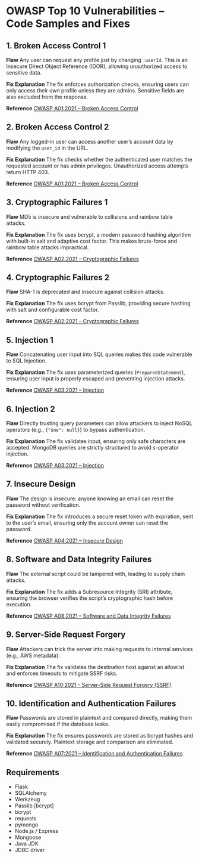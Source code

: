 # OWASP Top 10 Vulnerabilities – Code Samples and Fixes

## 1. Broken Access Control 1

**Flaw**
Any user can request any profile just by changing `:userId`. This is an Insecure Direct Object Reference (IDOR), allowing unauthorized access to sensitive data.

**Fix Explanation**
The fix enforces authorization checks, ensuring users can only access their own profile unless they are admins. Sensitive fields are also excluded from the response.

**Reference**
[OWASP A01:2021 – Broken Access Control](https://owasp.org/Top10/A01_2021-Broken_Access_Control/)

## 2. Broken Access Control 2

**Flaw**
Any logged-in user can access another user’s account data by modifying the `user_id` in the URL.

**Fix Explanation**
The fix checks whether the authenticated user matches the requested account or has admin privileges. Unauthorized access attempts return HTTP 403.

**Reference**
[OWASP A01:2021 – Broken Access Control](https://owasp.org/Top10/A01_2021-Broken_Access_Control/)

## 3. Cryptographic Failures 1

**Flaw**
MD5 is insecure and vulnerable to collisions and rainbow table attacks.

**Fix Explanation**
The fix uses bcrypt, a modern password hashing algorithm with built-in salt and adaptive cost factor. This makes brute-force and rainbow table attacks impractical.

**Reference**
[OWASP A02:2021 – Cryptographic Failures](https://owasp.org/Top10/A02_2021-Cryptographic_Failures/)

## 4. Cryptographic Failures 2

**Flaw**
SHA-1 is deprecated and insecure against collision attacks.

**Fix Explanation**
The fix uses bcrypt from Passlib, providing secure hashing with salt and configurable cost factor.

**Reference**
[OWASP A02:2021 – Cryptographic Failures](https://owasp.org/Top10/A02_2021-Cryptographic_Failures/)

## 5. Injection 1

**Flaw**
Concatenating user input into SQL queries makes this code vulnerable to SQL Injection.

**Fix Explanation**
The fix uses parameterized queries (`PreparedStatement`), ensuring user input is properly escaped and preventing injection attacks.

**Reference**
[OWASP A03:2021 – Injection](https://owasp.org/Top10/A03_2021-Injection/)

## 6. Injection 2

**Flaw**
Directly trusting query parameters can allow attackers to inject NoSQL operators (e.g., `{"$ne": null}`) to bypass authentication.

**Fix Explanation**
The fix validates input, ensuring only safe characters are accepted. MongoDB queries are strictly structured to avoid `$`-operator injection.

**Reference**
[OWASP A03:2021 – Injection](https://owasp.org/Top10/A03_2021-Injection/)

## 7. Insecure Design

**Flaw**
The design is insecure: anyone knowing an email can reset the password without verification.

**Fix Explanation**
The fix introduces a secure reset token with expiration, sent to the user’s email, ensuring only the account owner can reset the password.

**Reference**
[OWASP A04:2021 – Insecure Design](https://owasp.org/Top10/A04_2021-Insecure_Design/)

## 8. Software and Data Integrity Failures

**Flaw**
The external script could be tampered with, leading to supply chain attacks.

**Fix Explanation**
The fix adds a Subresource Integrity (SRI) attribute, ensuring the browser verifies the script’s cryptographic hash before execution.

**Reference**
[OWASP A08:2021 – Software and Data Integrity Failures](https://owasp.org/Top10/A08_2021-Software_and_Data_Integrity_Failures/)

## 9. Server-Side Request Forgery

**Flaw**
Attackers can trick the server into making requests to internal services (e.g., AWS metadata).

**Fix Explanation**
The fix validates the destination host against an allowlist and enforces timeouts to mitigate SSRF risks.

**Reference**
[OWASP A10:2021 – Server-Side Request Forgery (SSRF)](https://owasp.org/Top10/A10_2021-Server-Side_Request_Forgery_%28SSRF%29/)

## 10. Identification and Authentication Failures

**Flaw**
Passwords are stored in plaintext and compared directly, making them easily compromised if the database leaks.

**Fix Explanation**
The fix ensures passwords are stored as bcrypt hashes and validated securely. Plaintext storage and comparison are eliminated.

**Reference**
[OWASP A07:2021 – Identification and Authentication Failures](https://owasp.org/Top10/A07_2021-Identification_and_Authentication_Failures/)

## Requirements

- Flask
- SQLAlchemy
- Werkzeug
- Passlib [bcrypt]
- bcrypt
- requests
- pymongo
- Node.js / Express
- Mongoose
- Java JDK
- JDBC driver

